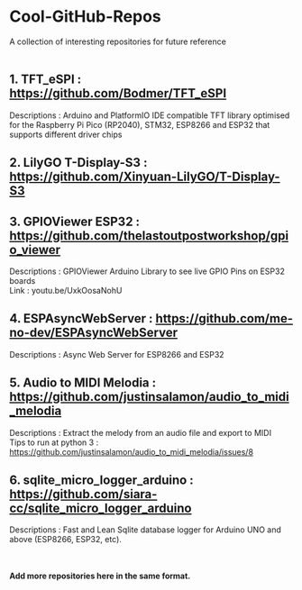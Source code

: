 # Cool-GitHub-Repos
A collection of interesting repositories for future reference
<br></br>
## 1. TFT_eSPI : https://github.com/Bodmer/TFT_eSPI
Descriptions : Arduino and PlatformIO IDE compatible TFT library optimised for the Raspberry Pi Pico (RP2040), STM32, ESP8266 and ESP32 that supports different driver chips 

## 2. LilyGO T-Display-S3 : https://github.com/Xinyuan-LilyGO/T-Display-S3

## 3. GPIOViewer ESP32 : https://github.com/thelastoutpostworkshop/gpio_viewer
Descriptions : GPIOViewer Arduino Library to see live GPIO Pins on ESP32 boards\
Link : youtu.be/UxkOosaNohU

## 4. ESPAsyncWebServer : https://github.com/me-no-dev/ESPAsyncWebServer
Descriptions : Async Web Server for ESP8266 and ESP32

## 5. Audio to MIDI Melodia : https://github.com/justinsalamon/audio_to_midi_melodia
Descriptions : Extract the melody from an audio file and export to MIDI\
Tips to run at python 3 : https://github.com/justinsalamon/audio_to_midi_melodia/issues/8

## 6. sqlite_micro_logger_arduino : https://github.com/siara-cc/sqlite_micro_logger_arduino
Descriptions : Fast and Lean Sqlite database logger for Arduino UNO and above (ESP8266, ESP32, etc).

<br></br>
**Add more repositories here in the same format.**

